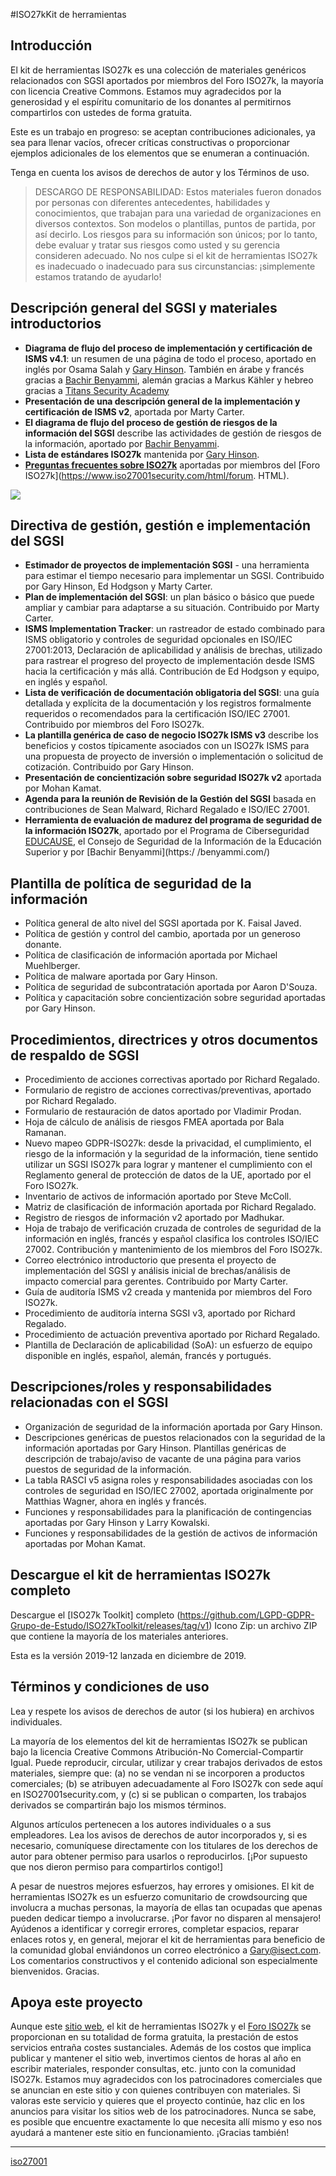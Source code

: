 #ISO27kKit de herramientas


## Introducción

El kit de herramientas ISO27k es una colección de materiales genéricos relacionados con SGSI aportados por miembros del Foro ISO27k, la mayoría con licencia Creative Commons. Estamos muy agradecidos por la generosidad y el espíritu comunitario de los donantes al permitirnos compartirlos con ustedes de forma gratuita.

Este es un trabajo en progreso: se aceptan contribuciones adicionales, ya sea para llenar vacíos, ofrecer críticas constructivas o proporcionar ejemplos adicionales de los elementos que se enumeran a continuación.

Tenga en cuenta los avisos de derechos de autor y los Términos de uso.

>DESCARGO DE RESPONSABILIDAD: Estos materiales fueron donados por personas con diferentes antecedentes, habilidades y conocimientos, que trabajan para una variedad de organizaciones en diversos contextos. Son modelos o plantillas, puntos de partida, por así decirlo. Los riesgos para su información son únicos; por lo tanto, debe evaluar y tratar sus riesgos como usted y su gerencia consideren adecuado. No nos culpe si el kit de herramientas ISO27k es inadecuado o inadecuado para sus circunstancias: ¡simplemente estamos tratando de ayudarlo!

## Descripción general del SGSI y materiales introductorios

- **Diagrama de flujo del proceso de implementación y certificación de ISMS v4.1**: un resumen de una página de todo el proceso, aportado en inglés por Osama Salah y [Gary Hinson](gary@isect.com). También en árabe y francés gracias a [Bachir Benyammi](https://benyammi.com/), alemán gracias a Markus Kähler y hebreo gracias a [Titans Security Academy](http://www.titans2.com/)
- **Presentación de una descripción general de la implementación y certificación de ISMS v2**, aportada por Marty Carter.
- **El diagrama de flujo del proceso de gestión de riesgos de la información del SGSI** describe las actividades de gestión de riesgos de la información, aportado por [Bachir Benyammi](https://benyammi.com/).
- **Lista de estándares ISO27k** mantenida por [Gary Hinson](gary@isect.com).
- [**Preguntas frecuentes sobre ISO27k**](https://www.iso27001security.com/html/faq.html) aportadas por miembros del [Foro ISO27k](https://www.iso27001security.com/html/forum. HTML).

![](https://www.iso27001security.com/assets/images/autogen/ISO27k-ISMS-implementation-and-certification-process-4v1-thumbnail_1.gif)

## Directiva de gestión, gestión e implementación del SGSI

- **Estimador de proyectos de implementación SGSI** - una herramienta para estimar el tiempo necesario para implementar un SGSI. Contribuido por Gary Hinson, Ed Hodgson y Marty Carter.
- **Plan de implementación del SGSI**: un plan básico o básico que puede ampliar y cambiar para adaptarse a su situación. Contribuido por Marty Carter.
- **ISMS Implementation Tracker**: un rastreador de estado combinado para ISMS obligatorio y controles de seguridad opcionales en ISO/IEC 27001:2013, Declaración de aplicabilidad y análisis de brechas, utilizado para rastrear el progreso del proyecto de implementación desde ISMS hacia la certificación y más allá. Contribución de Ed Hodgson y equipo, en inglés y español.
- **Lista de verificación de documentación obligatoria del SGSI**: una guía detallada y explícita de la documentación y los registros formalmente requeridos o recomendados para la certificación ISO/IEC 27001. Contribuido por miembros del Foro ISO27k.
- **La plantilla genérica de caso de negocio ISO27k ISMS v3** describe los beneficios y costos típicamente asociados con un ISO27k ISMS para una propuesta de proyecto de inversión o implementación o solicitud de cotización. Contribuido por Gary Hinson.
- **Presentación de concientización sobre seguridad ISO27k v2** aportada por Mohan Kamat.
- **Agenda para la reunión de Revisión de la Gestión del SGSI** basada en contribuciones de Sean Malward, Richard Regalado e ISO/IEC 27001.
- **Herramienta de evaluación de madurez del programa de seguridad de la información ISO27k**, aportado por el Programa de Ciberseguridad [EDUCAUSE](https://www.educause.edu/), el Consejo de Seguridad de la Información de la Educación Superior y por [Bachir Benyammi](https:/ /benyammi.com/)

## Plantilla de política de seguridad de la información

- Política general de alto nivel del SGSI aportada por K. Faisal Javed.
- Política de gestión y control del cambio, aportada por un generoso donante.
- Política de clasificación de información aportada por Michael Muehlberger.
- Política de malware aportada por Gary Hinson.
- Política de seguridad de subcontratación aportada por Aaron D'Souza.
- Política y capacitación sobre concientización sobre seguridad aportadas por Gary Hinson.

## Procedimientos, directrices y otros documentos de respaldo de SGSI

- Procedimiento de acciones correctivas aportado por Richard Regalado.
- Formulario de registro de acciones correctivas/preventivas, aportado por Richard Regalado.
- Formulario de restauración de datos aportado por Vladimir Prodan.
- Hoja de cálculo de análisis de riesgos FMEA aportada por Bala Ramanan.
- Nuevo mapeo GDPR-ISO27k: desde la privacidad, el cumplimiento, el riesgo de la información y la seguridad de la información, tiene sentido utilizar un SGSI ISO27k para lograr y mantener el cumplimiento con el Reglamento general de protección de datos de la UE, aportado por el Foro ISO27k.
- Inventario de activos de información aportado por Steve McColl.
- Matriz de clasificación de información aportada por Richard Regalado.
- Registro de riesgos de información v2 aportado por Madhukar.
- Hoja de trabajo de verificación cruzada de controles de seguridad de la información en inglés, francés y español clasifica los controles ISO/IEC 27002. Contribución y mantenimiento de los miembros del Foro ISO27k.
- Correo electrónico introductorio que presenta el proyecto de implementación del SGSI y análisis inicial de brechas/análisis de impacto comercial para gerentes. Contribuido por Marty Carter.
- Guía de auditoría ISMS v2 creada y mantenida por miembros del Foro ISO27k.
- Procedimiento de auditoría interna SGSI v3, aportado por Richard Regalado.
- Procedimiento de actuación preventiva aportado por Richard Regalado.
- Plantilla de Declaración de aplicabilidad (SoA): un esfuerzo de equipo disponible en inglés, español, alemán, francés y portugués.

## Descripciones/roles y responsabilidades relacionadas con el SGSI

- Organización de seguridad de la información aportada por Gary Hinson.
- Descripciones genéricas de puestos relacionados con la seguridad de la información aportadas por Gary Hinson. Plantillas genéricas de descripción de trabajo/aviso de vacante de una página para varios puestos de seguridad de la información.
- La tabla RASCI v5 asigna roles y responsabilidades asociadas con los controles de seguridad en ISO/IEC 27002, aportada originalmente por Matthias Wagner, ahora en inglés y francés.
- Funciones y responsabilidades para la planificación de contingencias aportadas por Gary Hinson y Larry Kowalski.
- Funciones y responsabilidades de la gestión de activos de información aportadas por Mohan Kamat.

## Descargue el kit de herramientas ISO27k completo

Descargue el [ISO27k Toolkit] completo (https://github.com/LGPD-GDPR-Grupo-de-Estudo/ISO27kToolkit/releases/tag/v1) Icono Zip: un archivo ZIP que contiene la mayoría de los materiales anteriores.

Esta es la versión 2019-12 lanzada en diciembre de 2019.
 

## Términos y condiciones de uso

Lea y respete los avisos de derechos de autor (si los hubiera) en archivos individuales.

La mayoría de los elementos del kit de herramientas ISO27k se publican bajo la licencia Creative Commons Atribución-No Comercial-Compartir Igual. Puede reproducir, circular, utilizar y crear trabajos derivados de estos materiales, siempre que: (a) no se vendan ni se incorporen a productos comerciales; (b) se atribuyen adecuadamente al Foro ISO27k con sede aquí en ISO27001security.com, y (c) si se publican o comparten, los trabajos derivados se compartirán bajo los mismos términos.

Algunos artículos pertenecen a los autores individuales o a sus empleadores. Lea los avisos de derechos de autor incorporados y, si es necesario, comuníquese directamente con los titulares de los derechos de autor para obtener permiso para usarlos o reproducirlos. [¡Por supuesto que nos dieron permiso para compartirlos contigo!]

A pesar de nuestros mejores esfuerzos, hay errores y omisiones. El kit de herramientas ISO27k es un esfuerzo comunitario de crowdsourcing que involucra a muchas personas, la mayoría de ellas tan ocupadas que apenas pueden dedicar tiempo a involucrarse. ¡Por favor no disparen al mensajero! Ayúdenos a identificar y corregir errores, completar espacios, reparar enlaces rotos y, en general, mejorar el kit de herramientas para beneficio de la comunidad global enviándonos un correo electrónico a Gary@isect.com. Los comentarios constructivos y el contenido adicional son especialmente bienvenidos. Gracias.


## Apoya este proyecto

Aunque este [sitio web](https://www.iso27001security.com/index.html), el kit de herramientas ISO27k y el [Foro ISO27k](https://www.iso27001security.com/html/forum.html) se proporcionan en su totalidad de forma gratuita, la prestación de estos servicios entraña costes sustanciales. Además de los costos que implica publicar y mantener el sitio web, invertimos cientos de horas al año en escribir materiales, responder consultas, etc. junto con la comunidad ISO27k. Estamos muy agradecidos con los patrocinadores comerciales que se anuncian en este sitio y con quienes contribuyen con materiales. Si valoras este servicio y quieres que el proyecto continúe, haz clic en los anuncios para visitar los sitios web de los patrocinadores. Nunca se sabe, es posible que encuentre exactamente lo que necesita allí mismo y eso nos ayudará a mantener este sitio en funcionamiento. ¡Gracias también!


---

[iso27001](https://www.iso27001security.com/html/toolkit.html)








